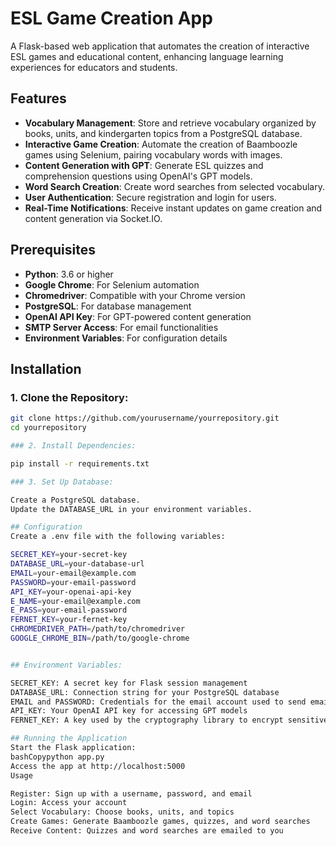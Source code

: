 # ESL Game Creation App

A Flask-based web application that automates the creation of interactive ESL games and educational content, enhancing language learning experiences for educators and students.

## Features

* **Vocabulary Management**: Store and retrieve vocabulary organized by books, units, and kindergarten topics from a PostgreSQL database.
* **Interactive Game Creation**: Automate the creation of Baamboozle games using Selenium, pairing vocabulary words with images.
* **Content Generation with GPT**: Generate ESL quizzes and comprehension questions using OpenAI's GPT models.
* **Word Search Creation**: Create word searches from selected vocabulary.
* **User Authentication**: Secure registration and login for users.
* **Real-Time Notifications**: Receive instant updates on game creation and content generation via Socket.IO.

## Prerequisites

* **Python**: 3.6 or higher
* **Google Chrome**: For Selenium automation
* **Chromedriver**: Compatible with your Chrome version
* **PostgreSQL**: For database management
* **OpenAI API Key**: For GPT-powered content generation
* **SMTP Server Access**: For email functionalities
* **Environment Variables**: For configuration details

## Installation

### 1. Clone the Repository:
```bash
git clone https://github.com/yourusername/yourrepository.git
cd yourrepository

### 2. Install Dependencies:

pip install -r requirements.txt

### 3. Set Up Database:

Create a PostgreSQL database.
Update the DATABASE_URL in your environment variables.

## Configuration
Create a .env file with the following variables:

SECRET_KEY=your-secret-key
DATABASE_URL=your-database-url
EMAIL=your-email@example.com
PASSWORD=your-email-password
API_KEY=your-openai-api-key
E_NAME=your-email@example.com
E_PASS=your-email-password
FERNET_KEY=your-fernet-key
CHROMEDRIVER_PATH=/path/to/chromedriver
GOOGLE_CHROME_BIN=/path/to/google-chrome


## Environment Variables:

SECRET_KEY: A secret key for Flask session management
DATABASE_URL: Connection string for your PostgreSQL database
EMAIL and PASSWORD: Credentials for the email account used to send emails from the app
API_KEY: Your OpenAI API key for accessing GPT models
FERNET_KEY: A key used by the cryptography library to encrypt sensitive data

## Running the Application
Start the Flask application:
bashCopypython app.py
Access the app at http://localhost:5000
Usage

Register: Sign up with a username, password, and email
Login: Access your account
Select Vocabulary: Choose books, units, and topics
Create Games: Generate Baamboozle games, quizzes, and word searches
Receive Content: Quizzes and word searches are emailed to you
